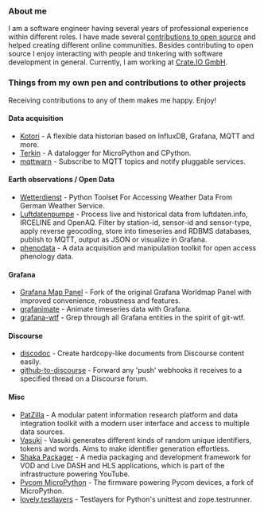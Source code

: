 ### About me

I am a software engineer having several years of professional experience within different roles.
I have made several [contributions to open source](https://github.com/amotl) and helped creating different online communities. Besides contributing to open source I enjoy interacting with people and tinkering with software development in general. 
Currently, I am working at [Crate.IO GmbH](https://crate.io/).

### Things from my own pen and contributions to other projects

Receiving contributions to any of them makes me happy. Enjoy!

#### Data acquisition
- [Kotori] - A flexible data historian based on InfluxDB, Grafana, MQTT and more.
- [Terkin] - A datalogger for MicroPython and CPython.
- [mqttwarn] - Subscribe to MQTT topics and notify pluggable services.

#### Earth observations / Open Data
- [Wetterdienst] - Python Toolset For Accessing Weather Data From German Weather Service.
- [Luftdatenpumpe] - Process live and historical data from luftdaten.info, IRCELINE and OpenAQ. Filter by station-id, sensor-id and sensor-type, apply reverse geocoding, store into timeseries and RDBMS databases, publish to MQTT, output as JSON or visualize in Grafana. 
- [phenodata] - A data acquisition and manipulation toolkit for open access phenology data.

#### Grafana
- [Grafana Map Panel] - Fork of the original Grafana Worldmap Panel with improved convenience, robustness and features.
- [grafanimate] - Animate timeseries data with Grafana.
- [grafana-wtf] - Grep through all Grafana entities in the spirit of git-wtf.

#### Discourse
- [discodoc] - Create hardcopy-like documents from Discourse content easily.
- [github-to-discourse] - Forward any 'push' webhooks it receives to a specified thread on a Discourse forum.

#### Misc
- [PatZilla] - A modular patent information research platform and data integration toolkit with a modern user interface and access to multiple data sources.
- [Vasuki] - Vasuki generates different kinds of random unique identifiers, tokens and words. Aims to make identifier generation effortless.
- [Shaka Packager] - A media packaging and development framework for VOD and Live DASH and HLS applications, which is part of the infrastructure powering YouTube.
- [Pycom MicroPython] - The firmware powering Pycom devices, a fork of MicroPython.
- [lovely.testlayers] - Testlayers for Python's unittest and zope.testrunner.

[Kotori]: https://github.com/daq-tools/kotori
[PatZilla]: https://github.com/ip-tools/patzilla
[mqttwarn]: https://github.com/jpmens/mqttwarn
[Grafana Map Panel]: https://github.com/panodata/grafana-map-panel
[Wetterdienst]: https://github.com/panodata/wetterdienst
[Luftdatenpumpe]: https://github.com/panodata/luftdatenpumpe
[grafanimate]: https://github.com/panodata/grafanimate
[grafana-wtf]: https://github.com/panodata/grafana-wtf
[phenodata]: https://github.com/hiveeyes/phenodata
[Terkin]: https://github.com/hiveeyes/terkin-datalogger
[Shaka Packager]: https://github.com/google/shaka-packager
[Vasuki]: https://github.com/daq-tools/vasuki
[Pycom MicroPython]: https://github.com/pycom/pycom-micropython-sigfox
[discodoc]: https://github.com/panodata/discodoc
[github-to-discourse]: https://github.com/huw/github-to-discourse
[lovely.testlayers]: https://github.com/lovelysystems/lovely.testlayers

<!--
**amotl/amotl** is a ✨ _special_ ✨ repository because its `README.md` (this file) appears on your GitHub profile.

![Andreas's github stats](https://github-readme-stats.vercel.app/api?username=amotl&show_icons=true&include_all_commits=true&count_private=true)

Here are some ideas to get you started:

- 🔭 I’m currently working on ...
- 🌱 I’m currently learning ...
- 👯 I’m looking to collaborate on ...
- 🤔 I’m looking for help with ...
- 💬 Ask me about ...
- 📫 How to reach me: ...
- 😄 Pronouns: ...
- ⚡ Fun fact: ...
-->
